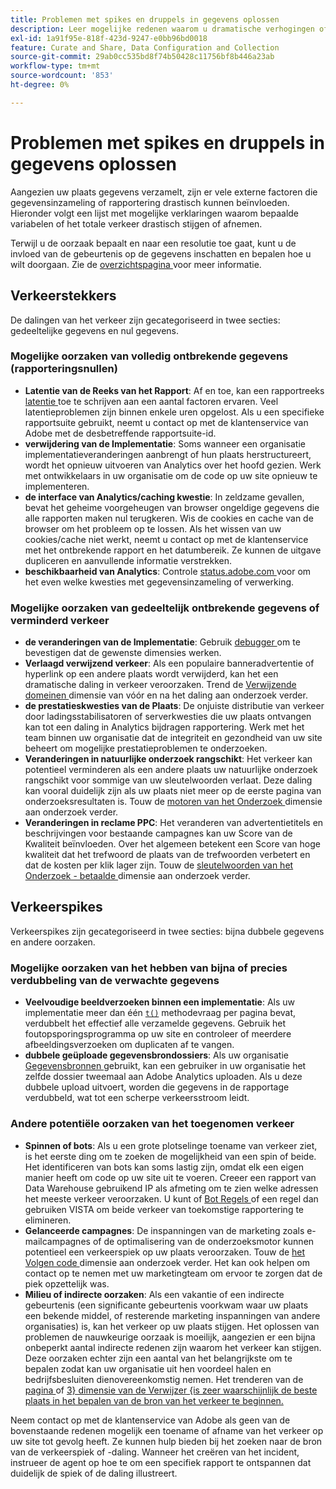 ```yaml
---
title: Problemen met spikes en druppels in gegevens oplossen
description: Leer mogelijke redenen waarom u dramatische verhogingen of dalingen in trended rapporten kunt zien.
exl-id: 1a91f95e-818f-423d-9247-e0bb96bd0018
feature: Curate and Share, Data Configuration and Collection
source-git-commit: 29ab0cc535bd8f74b50428c11756bf8b446a23ab
workflow-type: tm+mt
source-wordcount: '853'
ht-degree: 0%

---
```


# Problemen met spikes en druppels in gegevens oplossen

Aangezien uw plaats gegevens verzamelt, zijn er vele externe factoren die gegevensinzameling of rapportering drastisch kunnen beïnvloeden. Hieronder volgt een lijst met mogelijke verklaringen waarom bepaalde variabelen of het totale verkeer drastisch stijgen of afnemen.

Terwijl u de oorzaak bepaalt en naar een resolutie toe gaat, kunt u de invloed van de gebeurtenis op de gegevens inschatten en bepalen hoe u wilt doorgaan. Zie de [ overzichtspagina ](overview.md) voor meer informatie.

## Verkeerstekkers

De dalingen van het verkeer zijn gecategoriseerd in twee secties: gedeeltelijke gegevens en nul gegevens.

### Mogelijke oorzaken van volledig ontbrekende gegevens (rapporteringsnullen)

* **Latentie van de Reeks van het Rapport**: Af en toe, kan een rapportreeks [ latentie ](../latency.md) toe te schrijven aan een aantal factoren ervaren. Veel latentieproblemen zijn binnen enkele uren opgelost. Als u een specifieke rapportsuite gebruikt, neemt u contact op met de klantenservice van Adobe met de desbetreffende rapportsuite-id.
* **verwijdering van de Implementatie**: Soms wanneer een organisatie implementatieveranderingen aanbrengt of hun plaats herstructureert, wordt het opnieuw uitvoeren van Analytics over het hoofd gezien. Werk met ontwikkelaars in uw organisatie om de code op uw site opnieuw te implementeren.
* **de interface van Analytics/caching kwestie**: In zeldzame gevallen, bevat het geheime voorgeheugen van browser ongeldige gegevens die alle rapporten maken nul terugkeren. Wis de cookies en cache van de browser om het probleem op te lossen. Als het wissen van uw cookies/cache niet werkt, neemt u contact op met de klantenservice met het ontbrekende rapport en het datumbereik. Ze kunnen de uitgave dupliceren en aanvullende informatie verstrekken.
* **beschikbaarheid van Analytics**: Controle [ status.adobe.com ](https://status.adobe.com/products/1173/) voor om het even welke kwesties met gegevensinzameling of verwerking.

### Mogelijke oorzaken van gedeeltelijk ontbrekende gegevens of verminderd verkeer

* **de veranderingen van de Implementatie**: Gebruik [ debugger ](/help/implement/validate/debugger.md) om te bevestigen dat de gewenste dimensies werken.
* **Verlaagd verwijzend verkeer**: Als een populaire banneradvertentie of hyperlink op een andere plaats wordt verwijderd, kan het een dramatische daling in verkeer veroorzaken. Trend de [ Verwijzende domeinen ](/help/components/dimensions/referring-domain.md) dimensie van vóór en na het daling aan onderzoek verder.
* **de prestatieskwesties van de Plaats**: De onjuiste distributie van verkeer door ladingsstabilisatoren of serverkwesties die uw plaats ontvangen kan tot een daling in Analytics bijdragen rapportering. Werk met het team binnen uw organisatie dat de integriteit en gezondheid van uw site beheert om mogelijke prestatieproblemen te onderzoeken.
* **Veranderingen in natuurlijke onderzoek rangschikt**: Het verkeer kan potentieel verminderen als een andere plaats uw natuurlijke onderzoek rangschikt voor sommige van uw sleutelwoorden verlaat. Deze daling kan vooral duidelijk zijn als uw plaats niet meer op de eerste pagina van onderzoeksresultaten is. Touw de [ motoren van het Onderzoek ](/help/components/dimensions/search-engine.md) dimensie aan onderzoek verder.
* **Veranderingen in reclame PPC**: Het veranderen van advertentietitels en beschrijvingen voor bestaande campagnes kan uw Score van de Kwaliteit beïnvloeden. Over het algemeen betekent een Score van hoge kwaliteit dat het trefwoord de plaats van de trefwoorden verbetert en dat de kosten per klik lager zijn. Touw de [ sleutelwoorden van het Onderzoek - betaalde ](/help/components/dimensions/search-keyword.md) dimensie aan onderzoek verder.

## Verkeerspikes

Verkeerspikes zijn gecategoriseerd in twee secties: bijna dubbele gegevens en andere oorzaken.

### Mogelijke oorzaken van het hebben van bijna of precies verdubbeling van de verwachte gegevens

* **Veelvoudige beeldverzoeken binnen een implementatie**: Als uw implementatie meer dan één [`t()`](/help/implement/vars/functions/t-method.md) methodevraag per pagina bevat, verdubbelt het effectief alle verzamelde gegevens. Gebruik het foutopsporingsprogramma op uw site en controleer of meerdere afbeeldingsverzoeken om duplicaten af te vangen.
* **dubbele geüploade gegevensbrondossiers**: Als uw organisatie [ Gegevensbronnen ](/help/import/data-sources/overview.md) gebruikt, kan een gebruiker in uw organisatie het zelfde dossier tweemaal aan Adobe Analytics uploaden. Als u deze dubbele upload uitvoert, worden die gegevens in de rapportage verdubbeld, wat tot een scherpe verkeersstroom leidt.

### Andere potentiële oorzaken van het toegenomen verkeer

* **Spinnen of bots**: Als u een grote plotselinge toename van verkeer ziet, is het eerste ding om te zoeken de mogelijkheid van een spin of beide. Het identificeren van bots kan soms lastig zijn, omdat elk een eigen manier heeft om code op uw site uit te voeren. Creeer een rapport van Data Warehouse gebruikend IP als afmeting om te zien welke adressen het meeste verkeer veroorzaken. U kunt of [ Bot Regels ](/help/admin/admin/c-manage-report-suites/c-edit-report-suites/general/bot-removal/bot-rules.md) of een regel dan gebruiken VISTA om beide verkeer van toekomstige rapportering te elimineren.
* **Gelanceerde campagnes**: De inspanningen van de marketing zoals e-mailcampagnes of de optimalisering van de onderzoeksmotor kunnen potentieel een verkeerspiek op uw plaats veroorzaken. Touw de [ het Volgen code ](/help/components/dimensions/tracking-code.md) dimensie aan onderzoek verder. Het kan ook helpen om contact op te nemen met uw marketingteam om ervoor te zorgen dat de piek opzettelijk was.
* **Milieu of indirecte oorzaken**: Als een vakantie of een indirecte gebeurtenis (een significante gebeurtenis voorkwam waar uw plaats een bekende middel, of resterende marketing inspanningen van andere organisaties) is, kan het verkeer op uw plaats stijgen. Het oplossen van problemen de nauwkeurige oorzaak is moeilijk, aangezien er een bijna onbeperkt aantal indirecte redenen zijn waarom het verkeer kan stijgen. Deze oorzaken echter zijn een aantal van het belangrijkste om te bepalen zodat kan uw organisatie uit hen voordeel halen en bedrijfsbesluiten dienovereenkomstig nemen. Het trenderen van de [ pagina ](/help/components/dimensions/page.md) of [ 3&rbrace; dimensie van de Verwijzer &lbrace;is zeer waarschijnlijk de beste plaats in het bepalen van de bron van het verkeer te beginnen.](/help/components/dimensions/referrer.md)

Neem contact op met de klantenservice van Adobe als geen van de bovenstaande redenen mogelijk een toename of afname van het verkeer op uw site tot gevolg heeft. Ze kunnen hulp bieden bij het zoeken naar de bron van de verkeerspiek of -daling. Wanneer het creëren van het incident, instrueer de agent op hoe te om een specifiek rapport te ontspannen dat duidelijk de spiek of de daling illustreert.
